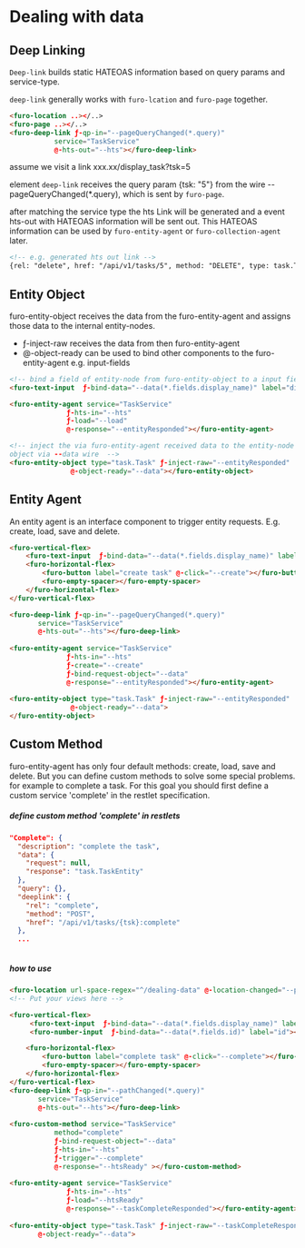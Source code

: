 # Dealing with data

## Deep Linking
`Deep-link` builds static HATEOAS information based on query params and service-type.


`deep-link` generally works with `furo-lcation` and `furo-page` together. 

```html
<furo-location ..></..>
<furo-page ..></..>
<furo-deep-link ƒ-qp-in="--pageQueryChanged(*.query)" 
           service="TaskService" 
           @-hts-out="--hts"></furo-deep-link>
```           
           
assume we visit a link xxx.xx/display_task?tsk=5

element `deep-link` receives the query param {tsk: "5"} from the wire --pageQueryChanged(*.query), which is sent by `furo-page`.

after matching the service type the hts Link will be generated and a event hts-out with HATEOAS information will be sent out. 
This HATEOAS information can be used by `furo-entity-agent` or `furo-collection-agent` later. 
```html
<!-- e.g. generated hts out link -->
{rel: "delete", href: "/api/v1/tasks/5", method: "DELETE", type: task.Task}
```
## Entity Object
furo-entity-object receives the data from the furo-entity-agent and assigns those data to the internal entity-nodes.  

* ƒ-inject-raw receives the data from then furo-entity-agent
* @-object-ready can be used to bind other components to the furo-entity-agent e.g. input-fields

```html
<!-- bind a field of entity-node from furo-entity-object to a input field -->
<furo-text-input  ƒ-bind-data="--data(*.fields.display_name)" label="display name"></furo-text-input>

<furo-entity-agent service="TaskService"
              ƒ-hts-in="--hts" 
              ƒ-load="--load"
              @-response="--entityResponded"></furo-entity-agent>

<!-- inject the via furo-entity-agent received data to the entity-node of furo-entity-object. after injecting send the entity-node 
object via --data wire  -->
<furo-entity-object type="task.Task" ƒ-inject-raw="--entityResponded"
               @-object-ready="--data"></furo-entity-object>
```
## Entity Agent
An entity agent is an interface component to trigger entity requests. E.g. create, load, save and delete. 

```html
<furo-vertical-flex>
    <furo-text-input  ƒ-bind-data="--data(*.fields.display_name)" label="firstname"></furo-text-input>
    <furo-horizontal-flex>
        <furo-button label="create task" @-click="--create"></furo-button>
        <furo-empty-spacer></furo-empty-spacer>
    </furo-horizontal-flex>        
</furo-vertical-flex>

<furo-deep-link ƒ-qp-in="--pageQueryChanged(*.query)"
       service="TaskService"
       @-hts-out="--hts"></furo-deep-link>
       
<furo-entity-agent service="TaskService"
              ƒ-hts-in="--hts" 
              ƒ-create="--create"
              ƒ-bind-request-object="--data"
              @-response="--entityResponded"></furo-entity-agent>
                                      
<furo-entity-object type="task.Task" ƒ-inject-raw="--entityResponded"
               @-object-ready="--data">
</furo-entity-object>
```

## Custom Method
furo-entity-agent has only four default methods: create, load, save and delete. But you can define custom methods to
solve some special problems. for example to complete a task. For this goal you should first define a custom service 'complete' in 
the restlet specification.

##### define custom method 'complete' in restlets
```json
"Complete": {
  "description": "complete the task",
  "data": {
    "request": null,
    "response": "task.TaskEntity"
  },
  "query": {},
  "deeplink": {
    "rel": "complete",
    "method": "POST",
    "href": "/api/v1/tasks/{tsk}:complete"
  },
  ...
 
```

##### how to use

```html
<furo-location url-space-regex="^/dealing-data" @-location-changed="--pathChanged"></furo-location>
<!-- Put your views here -->

<furo-vertical-flex>
     <furo-text-input  ƒ-bind-data="--data(*.fields.display_name)" label="display name"></furo-text-input>
     <furo-number-input  ƒ-bind-data="--data(*.fields.id)" label="id"></furo-number-input>

    <furo-horizontal-flex>
        <furo-button label="complete task" @-click="--complete"></furo-button>
        <furo-empty-spacer></furo-empty-spacer>
    </furo-horizontal-flex>        
</furo-vertical-flex>        
<furo-deep-link ƒ-qp-in="--pathChanged(*.query)"
       service="TaskService"
       @-hts-out="--hts"></furo-deep-link>
       
<furo-custom-method service="TaskService"  
           method="complete" 
           ƒ-bind-request-object="--data" 
           ƒ-hts-in="--hts" 
           ƒ-trigger="--complete" 
           @-response="--htsReady" ></furo-custom-method>
                                  
<furo-entity-agent service="TaskService"
              ƒ-hts-in="--hts" 
              ƒ-load="--htsReady"
              @-response="--taskCompleteResponded"></furo-entity-agent>
              
<furo-entity-object type="task.Task" ƒ-inject-raw="--taskCompleteResponded"
       @-object-ready="--data">
```
